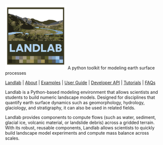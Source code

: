 
<img src="https://raw.githubusercontent.com/landlab/landlab-logo/master/Landlab-logo-pic-color.png" width="200px"/>
A python toolkit for modeling earth surface processes

[Landlab](http://landlab.github.io) | 
[About](http://landlab.readthedocs.org/en/latest/what_is_landlab.html) |
[Examples](https://github.com/landlab/landlab/wiki/Examples) |
[User Guide](http://landlab.readthedocs.org/en/latest/#user-guide) |
[Developer API](http://landlab.readthedocs.org/en/latest/#developer-documentation) |
[Tutorials](http://landlab.readthedocs.org/en/latest/#tutorials) |
[FAQs](http://landlab.readthedocs.org/en/latest/#frequently-asked-questions) 

Landlab is a Python-based modeling environment that allows scientists and students to build numeric landscape models. Designed for disciplines that quantify earth surface dynamics such as geomorphology, hydrology, glaciology, and stratigraphy, it can also be used in related fields.
    
Landlab provides components to compute flows (such as water, sediment, glacial ice, volcanic material, or landslide debris) across a gridded terrain. With its robust, reusable components, Landlab allows scientists to quickly build landscape model experiments and compute mass balance across scales.